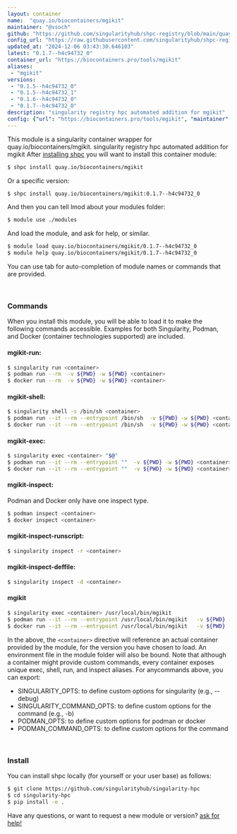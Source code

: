 ```yaml
---
layout: container
name:  "quay.io/biocontainers/mgikit"
maintainer: "@vsoch"
github: "https://github.com/singularityhub/shpc-registry/blob/main/quay.io/biocontainers/mgikit/container.yaml"
config_url: "https://raw.githubusercontent.com/singularityhub/shpc-registry/main/quay.io/biocontainers/mgikit/container.yaml"
updated_at: "2024-12-06 03:43:30.646103"
latest: "0.1.7--h4c94732_0"
container_url: "https://biocontainers.pro/tools/mgikit"
aliases:
 - "mgikit"
versions:
 - "0.1.5--h4c94732_0"
 - "0.1.5--h4c94732_1"
 - "0.1.6--h4c94732_0"
 - "0.1.7--h4c94732_0"
description: "singularity registry hpc automated addition for mgikit"
config: {"url": "https://biocontainers.pro/tools/mgikit", "maintainer": "@vsoch", "description": "singularity registry hpc automated addition for mgikit", "latest": {"0.1.7--h4c94732_0": "sha256:5435e10072dfe3f17d375e750889c0ef4de1a745682049f0079b1eada73c469f"}, "tags": {"0.1.5--h4c94732_0": "sha256:499811e979978077987761492c5d9d7c3af468b2caaf4ad501035e60580a9bf2", "0.1.5--h4c94732_1": "sha256:d38b38c49bae810c354d70b40f481c1574ebbcc96927a3091c8ed7e71c08d471", "0.1.6--h4c94732_0": "sha256:80054ccc61bbd83aeb21fe7c41dafb896ef7ac93af84de109a36594908d993e4", "0.1.7--h4c94732_0": "sha256:5435e10072dfe3f17d375e750889c0ef4de1a745682049f0079b1eada73c469f"}, "docker": "quay.io/biocontainers/mgikit", "aliases": {"mgikit": "/usr/local/bin/mgikit"}}
---
```


This module is a singularity container wrapper for quay.io/biocontainers/mgikit.
singularity registry hpc automated addition for mgikit
After [installing shpc](#install) you will want to install this container module:


```bash
$ shpc install quay.io/biocontainers/mgikit
```

Or a specific version:

```bash
$ shpc install quay.io/biocontainers/mgikit:0.1.7--h4c94732_0
```

And then you can tell lmod about your modules folder:

```bash
$ module use ./modules
```

And load the module, and ask for help, or similar.

```bash
$ module load quay.io/biocontainers/mgikit/0.1.7--h4c94732_0
$ module help quay.io/biocontainers/mgikit/0.1.7--h4c94732_0
```

You can use tab for auto-completion of module names or commands that are provided.

<br>

### Commands

When you install this module, you will be able to load it to make the following commands accessible.
Examples for both Singularity, Podman, and Docker (container technologies supported) are included.

#### mgikit-run:

```bash
$ singularity run <container>
$ podman run --rm  -v ${PWD} -w ${PWD} <container>
$ docker run --rm  -v ${PWD} -w ${PWD} <container>
```

#### mgikit-shell:

```bash
$ singularity shell -s /bin/sh <container>
$ podman run --it --rm --entrypoint /bin/sh  -v ${PWD} -w ${PWD} <container>
$ docker run --it --rm --entrypoint /bin/sh  -v ${PWD} -w ${PWD} <container>
```

#### mgikit-exec:

```bash
$ singularity exec <container> "$@"
$ podman run --it --rm --entrypoint ""  -v ${PWD} -w ${PWD} <container> "$@"
$ docker run --it --rm --entrypoint ""  -v ${PWD} -w ${PWD} <container> "$@"
```

#### mgikit-inspect:

Podman and Docker only have one inspect type.

```bash
$ podman inspect <container>
$ docker inspect <container>
```

#### mgikit-inspect-runscript:

```bash
$ singularity inspect -r <container>
```

#### mgikit-inspect-deffile:

```bash
$ singularity inspect -d <container>
```


#### mgikit

```bash
$ singularity exec <container> /usr/local/bin/mgikit
$ podman run --it --rm --entrypoint /usr/local/bin/mgikit   -v ${PWD} -w ${PWD} <container> -c " $@"
$ docker run --it --rm --entrypoint /usr/local/bin/mgikit   -v ${PWD} -w ${PWD} <container> -c " $@"
```



In the above, the `<container>` directive will reference an actual container provided
by the module, for the version you have chosen to load. An environment file in the
module folder will also be bound. Note that although a container
might provide custom commands, every container exposes unique exec, shell, run, and
inspect aliases. For anycommands above, you can export:

 - SINGULARITY_OPTS: to define custom options for singularity (e.g., --debug)
 - SINGULARITY_COMMAND_OPTS: to define custom options for the command (e.g., -b)
 - PODMAN_OPTS: to define custom options for podman or docker
 - PODMAN_COMMAND_OPTS: to define custom options for the command

<br>

### Install

You can install shpc locally (for yourself or your user base) as follows:

```bash
$ git clone https://github.com/singularityhub/singularity-hpc
$ cd singularity-hpc
$ pip install -e .
```

Have any questions, or want to request a new module or version? [ask for help!](https://github.com/singularityhub/singularity-hpc/issues)